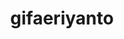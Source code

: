 ---
title: gifaeriyanto
github: https://github.com/gifaeriyanto
mode: dark
transition: 1s
score: 69.3
archetype:
- Animation
- Minimalistic
---